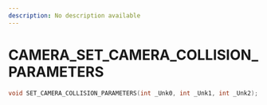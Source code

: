 ```yaml
---
description: No description available 
---
```


# CAMERA\_SET_CAMERA_COLLISION_PARAMETERS

```cpp
void SET_CAMERA_COLLISION_PARAMETERS(int _Unk0, int _Unk1, int _Unk2);
```